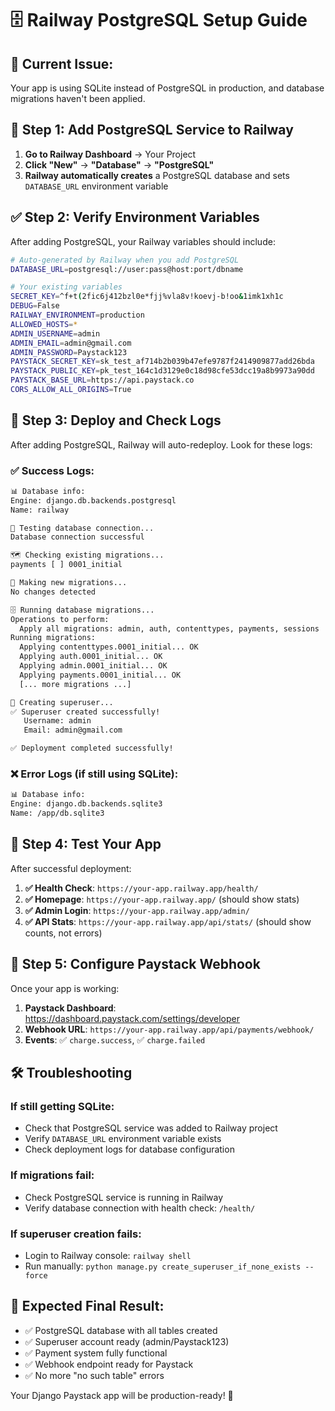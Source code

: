 # 🗄️ Railway PostgreSQL Setup Guide

## 🚨 **Current Issue:**
Your app is using SQLite instead of PostgreSQL in production, and database migrations haven't been applied.

## 🔧 **Step 1: Add PostgreSQL Service to Railway**

1. **Go to Railway Dashboard** → Your Project
2. **Click "New"** → **"Database"** → **"PostgreSQL"**
3. **Railway automatically creates** a PostgreSQL database and sets `DATABASE_URL` environment variable

## ✅ **Step 2: Verify Environment Variables**

After adding PostgreSQL, your Railway variables should include:
```bash
# Auto-generated by Railway when you add PostgreSQL
DATABASE_URL=postgresql://user:pass@host:port/dbname

# Your existing variables
SECRET_KEY=^f+t(2fic6j412bzl0e*fjj%vla8v!koevj-b!oo&1imk1xh1c
DEBUG=False
RAILWAY_ENVIRONMENT=production
ALLOWED_HOSTS=*
ADMIN_USERNAME=admin
ADMIN_EMAIL=admin@gmail.com
ADMIN_PASSWORD=Paystack123
PAYSTACK_SECRET_KEY=sk_test_af714b2b039b47efe9787f2414909877add26bda
PAYSTACK_PUBLIC_KEY=pk_test_164c1d3129e0c18d98cfe53dcc19a8b9973a90dd
PAYSTACK_BASE_URL=https://api.paystack.co
CORS_ALLOW_ALL_ORIGINS=True
```

## 🚀 **Step 3: Deploy and Check Logs**

After adding PostgreSQL, Railway will auto-redeploy. Look for these logs:

### ✅ **Success Logs:**
```bash
📊 Database info:
Engine: django.db.backends.postgresql
Name: railway

🔗 Testing database connection...
Database connection successful

🗺 Checking existing migrations...
payments [ ] 0001_initial

🔄 Making new migrations...
No changes detected

🗄️ Running database migrations...
Operations to perform:
  Apply all migrations: admin, auth, contenttypes, payments, sessions
Running migrations:
  Applying contenttypes.0001_initial... OK
  Applying auth.0001_initial... OK
  Applying admin.0001_initial... OK
  Applying payments.0001_initial... OK
  [... more migrations ...]

👤 Creating superuser...
✅ Superuser created successfully!
   Username: admin
   Email: admin@gmail.com

✅ Deployment completed successfully!
```

### ❌ **Error Logs (if still using SQLite):**
```bash
📊 Database info:
Engine: django.db.backends.sqlite3
Name: /app/db.sqlite3
```

## 🎯 **Step 4: Test Your App**

After successful deployment:

1. **✅ Health Check**: `https://your-app.railway.app/health/`
2. **✅ Homepage**: `https://your-app.railway.app/` (should show stats)
3. **✅ Admin Login**: `https://your-app.railway.app/admin/`
4. **✅ API Stats**: `https://your-app.railway.app/api/stats/` (should show counts, not errors)

## 🔧 **Step 5: Configure Paystack Webhook**

Once your app is working:

1. **Paystack Dashboard**: https://dashboard.paystack.com/settings/developer
2. **Webhook URL**: `https://your-app.railway.app/api/payments/webhook/`
3. **Events**: ✅ `charge.success`, ✅ `charge.failed`

## 🛠️ **Troubleshooting**

### **If still getting SQLite:**
- Check that PostgreSQL service was added to Railway project
- Verify `DATABASE_URL` environment variable exists
- Check deployment logs for database configuration

### **If migrations fail:**
- Check PostgreSQL service is running in Railway
- Verify database connection with health check: `/health/`

### **If superuser creation fails:**
- Login to Railway console: `railway shell`
- Run manually: `python manage.py create_superuser_if_none_exists --force`

## 🎉 **Expected Final Result:**

- ✅ PostgreSQL database with all tables created
- ✅ Superuser account ready (admin/Paystack123)
- ✅ Payment system fully functional
- ✅ Webhook endpoint ready for Paystack
- ✅ No more "no such table" errors

Your Django Paystack app will be production-ready! 🚀